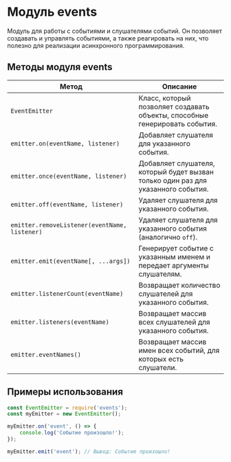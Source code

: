 # Модуль events

Модуль для работы с событиями и слушателями событий. Он позволяет создавать и управлять событиями, а также реагировать на них, что полезно для реализации асинхронного программирования.

## Методы модуля events

| Метод                          | Описание                                                                 |
|--------------------------------|--------------------------------------------------------------------------|
| `EventEmitter`                 | Класс, который позволяет создавать объекты, способные генерировать события. |
| `emitter.on(eventName, listener)` | Добавляет слушателя для указанного события.                          |
| `emitter.once(eventName, listener)` | Добавляет слушателя, который будет вызван только один раз для указанного события. |
| `emitter.off(eventName, listener)` | Удаляет слушателя для указанного события.                            |
| `emitter.removeListener(eventName, listener)` | Удаляет слушателя для указанного события (аналогично `off`). |
| `emitter.emit(eventName[, ...args])` | Генерирует событие с указанным именем и передает аргументы слушателям. |
| `emitter.listenerCount(eventName)` | Возвращает количество слушателей для указанного события.             |
| `emitter.listeners(eventName)`  | Возвращает массив всех слушателей для указанного события.             |
| `emitter.eventNames()`          | Возвращает массив имен всех событий, для которых есть слушатели.      |

## Примеры использования

```javascript
const EventEmitter = require('events');
const myEmitter = new EventEmitter();

myEmitter.on('event', () => {
    console.log('Событие произошло!');
});

myEmitter.emit('event'); // Вывод: Событие произошло!
```
```
